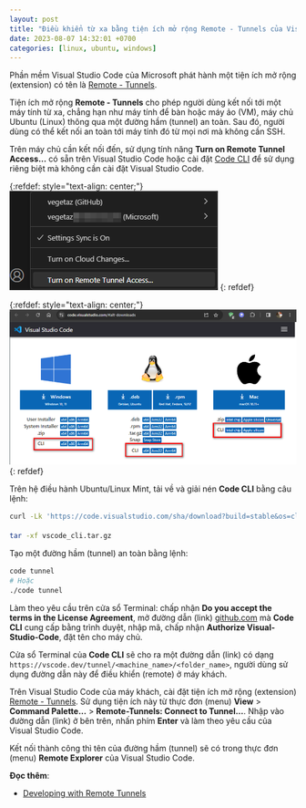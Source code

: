 ```yaml
---
layout: post
title: "Điều khiển từ xa bằng tiện ích mở rộng Remote - Tunnels của Visual Studio Code"
date: 2023-08-07 14:32:01 +0700
categories: [linux, ubuntu, windows]
---
```


Phần mềm Visual Studio Code của Microsoft phát hành một tiện ích mở rộng (extension) có tên là [Remote - Tunnels](https://marketplace.visualstudio.com/items?itemName=ms-vscode.remote-server).

Tiện ích mở rộng **Remote - Tunnels** cho phép người dùng kết nối tới một máy tính từ xa, chẳng hạn như máy tính để bàn hoặc máy ảo (VM), máy chủ Ubuntu (Linux) thông qua một đường hầm (tunnel) an toàn. Sau đó, người dùng có thể kết nối an toàn tới máy tính đó từ mọi nơi mà không cần SSH.

Trên máy chủ cần kết nối đến, sử dụng tính năng **Turn on Remote Tunnel Access...** có sẵn trên Visual Studio Code hoặc cài đặt [Code CLI](https://code.visualstudio.com/#alt-downloads) để sử dụng riêng biệt mà không cần cài đặt Visual Studio Code.

{:refdef: style="text-align: center;"}
![Turn on Remote Tunnel Access...](/static/img/Remote_Tunnels/Turn_on_Remote_Tunnel_Access.png)
{: refdef}

{:refdef: style="text-align: center;"}
![Code CLI](/static/img/Remote_Tunnels/Code_CLI.png)
{: refdef}

Trên hệ điều hành Ubuntu/Linux Mint, tải về và giải nén **Code CLI** bằng câu lệnh:
```bash
curl -Lk 'https://code.visualstudio.com/sha/download?build=stable&os=cli-alpine-x64' --output vscode_cli.tar.gz

tar -xf vscode_cli.tar.gz
```

Tạo một đường hầm (tunnel) an toàn bằng lệnh:
```bash
code tunnel
# Hoặc
./code tunnel
```
Làm theo yêu cầu trên cửa sổ Terminal: chấp nhận **Do you accept the terms in the License Agreement**, mở đường dẫn (link) [github.com](https://github.com/) mà **Code CLI** cung cấp bằng trình duyệt, nhập mã, chấp nhận **Authorize Visual-Studio-Code**, đặt tên cho máy chủ.

Cửa sổ Terminal của **Code CLI** sẽ cho ra một đường dẫn (link) có dạng `https://vscode.dev/tunnel/<machine_name>/<folder_name>`, người dùng sử dụng đường dẫn này để điều khiển (remote) ở máy khách.

Trên Visual Studio Code của máy khách, cài đặt tiện ích mở rộng (extension) [Remote - Tunnels](https://marketplace.visualstudio.com/items?itemName=ms-vscode.remote-server). Sử dụng tiện ích này từ thực đơn (menu) **View** > **Command Palette...** > **Remote-Tunnels: Connect to Tunnel...**. Nhập vào đường dẫn (link) ở bên trên, nhấn phím **Enter** và làm theo yêu cầu của Visual Studio Code.

Kết nối thành công thì tên của đường hầm (tunnel) sẽ có trong thực đơn (menu) **Remote Explorer** của Visual Studio Code.

**Đọc thêm**:
- [Developing with Remote Tunnels](https://code.visualstudio.com/docs/remote/tunnels)
